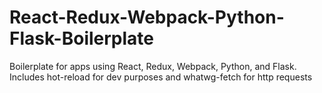 # React-Redux-Webpack-Python-Flask-Boilerplate
Boilerplate for apps using React, Redux, Webpack, Python, and Flask.
Includes hot-reload for dev purposes and whatwg-fetch for http requests
